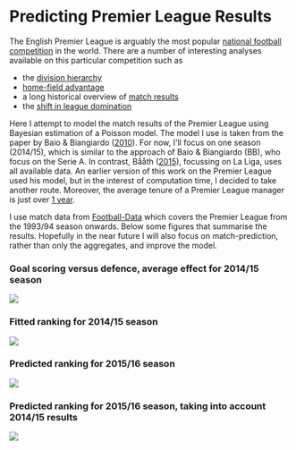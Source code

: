 # Predicting Premier League Results

The English Premier League is arguably the most popular [national football competition](http://www.nytimes.com/2015/04/02/upshot/globalization-under-attack-on-the-soccer-field.html) in the world.
There are a number of interesting analyses available on this particular competition such as
* the [division hierarchy](fivethirtyeight.com/features/beneath-the-premier-league-stands-the-great-football-pyramid-of-england/)
* [home-field advantage](http://fivethirtyeight.com/features/home-field-advantage-english-premier-league/)
* a long historical overview of [match results](http://fivethirtyeight.com/features/in-126-years-english-football-has-seen-13475-nil-nil-draws/)
* the [shift in league domination](http://fivethirtyeight.com/features/the-long-migration-of-english-football/)

Here I attempt to model the match results of the Premier League using Bayesian estimation of a Poisson model.
The model I use is taken from the paper by Baio & Biangiardo ([2010](http://discovery.ucl.ac.uk/16040/)).
For now, I'll focus on one season (2014/15), which is similar to the approach of Baio & Biangiardo (BB), who focus on the Serie A. 
In contrast, Bååth ([2015](http://www.sumsar.net/papers/baath_2015_modeling_match_resluts_in_soccer.pdf)), focussing on La Liga, uses all available data.
An earlier version of this work on the Premier League used his model, but in the interest of computation time, I decided to take another route. 
Moreover, the average tenure of a Premier League manager is just over [1 year](http://www.theguardian.com/football/2015/jun/05/managers-sacked-more-quickly-lma).

I use match data from [Football-Data](http://www.football-data.co.uk/data.php) which covers the Premier League from the 1993/94 season onwards. 
Below some figures that summarise the results. 
Hopefully in the near future I will also focus on match-prediction, rather than only the aggregates, and improve the model. 

### Goal scoring versus defence, average effect for 2014/15 season
![](http://i.imgur.com/jiFJQut.png)

### Fitted ranking for 2014/15 season
![](http://i.imgur.com/kUKLxGO.png)

### Predicted ranking for 2015/16 season
![](http://i.imgur.com/D21vWDA.png)

### Predicted ranking for 2015/16 season, taking into account 2014/15 results
![](http://i.imgur.com/hxOedML.png)


